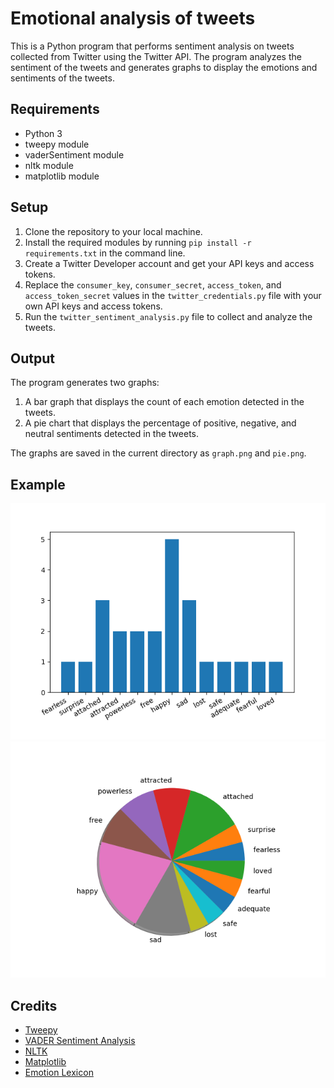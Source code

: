 # Emotional analysis of tweets

This is a Python program that performs sentiment analysis on tweets collected from Twitter using the Twitter API. The program analyzes the sentiment of the tweets and generates graphs to display the emotions and sentiments of the tweets.

## Requirements

* Python 3
* tweepy module
* vaderSentiment module
* nltk module
* matplotlib module

## Setup

1. Clone the repository to your local machine.
2. Install the required modules by running `pip install -r requirements.txt` in the command line.
3. Create a Twitter Developer account and get your API keys and access tokens.
4. Replace the `consumer_key`, `consumer_secret`, `access_token`, and `access_token_secret` values in the `twitter_credentials.py` file with your own API keys and access tokens.
5. Run the `twitter_sentiment_analysis.py` file to collect and analyze the tweets.

## Output

The program generates two graphs:

1. A bar graph that displays the count of each emotion detected in the tweets.
2. A pie chart that displays the percentage of positive, negative, and neutral sentiments detected in the tweets.

The graphs are saved in the current directory as `graph.png` and `pie.png`.

## Example

![Bar graph](graph.png)
![Pie chart](pie.png)

## Credits

* [Tweepy](http://www.tweepy.org/)
* [VADER Sentiment Analysis](https://github.com/cjhutto/vaderSentiment)
* [NLTK](https://www.nltk.org/)
* [Matplotlib](https://matplotlib.org/)
* [Emotion Lexicon](https://saifmohammad.com/WebPages/NRC-Emotion-Lexicon.htm)
